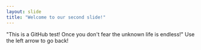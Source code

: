 ```yaml
---
layout: slide
title: "Welcome to our second slide!"
---
```

"This is a GitHub test! Once you don't fear the unknown life is endless!"
Use the left arrow to go back!
